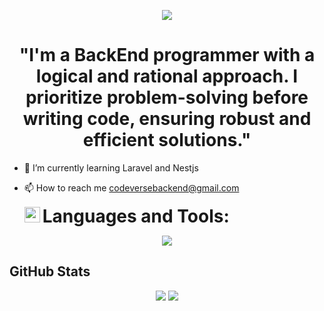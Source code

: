 <p align="center">
  <a href="#">
    <img src="https://readme-typing-svg.herokuapp.com?font=Time+New+Roman&color=cyan&size=35&center=true&vCenter=true&width=600&height=100&lines=I'm+Lizandro;I'm+BackEnd+programmer">
  </a>
</p>



<h1 align="center">"I'm a BackEnd programmer with a logical and rational approach. I prioritize problem-solving before writing code, ensuring robust and efficient solutions."</h1>                     


- 🌱 I’m currently learning Laravel and Nestjs
- 📫 How to reach me codeversebackend@gmail.com

  <img src="https://media2.giphy.com/media/QssGEmpkyEOhBCb7e1/giphy.gif?cid=ecf05e47a0n3gi1bfqntqmob8g9aid1oyj2wr3ds3mg700bl&rid=giphy.gif" width="25">
    <strong style="font-size: 2em;">Languages and Tools:</strong>
    
<p align="center">
  <a href="https://skillicons.dev">
    <img src="https://skillicons.dev/icons?i=php,laravel,python,django,docker,nest,prisma,kotlin,androidstudio" />
  </a>
</p> 

## GitHub Stats

<p align="center">
  <img src="https://github-readme-stats.vercel.app/api?username=LizandroBackEnd&show_icons=true&theme=tokyonight" />
  <img src="https://github-readme-stats.vercel.app/api/top-langs/?username=LizandroBackEnd&layout=compact&theme=tokyonight" />
</p>

